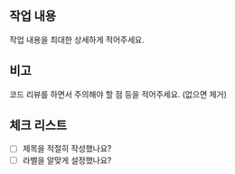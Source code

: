 ## 작업 내용

작업 내용을 최대한 상세하게 적어주세요.

## 비고

코드 리뷰를 하면서 주의해야 할 점 등을 적어주세요. (없으면 제거)

## 체크 리스트

- [ ] 제목을 적절히 작성했나요?
- [ ] 라벨을 알맞게 설정했나요?
